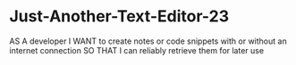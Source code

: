 # Just-Another-Text-Editor-23
AS A developer I WANT to create notes or code snippets with or without an internet connection SO THAT I can reliably retrieve them for later use
